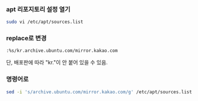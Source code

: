 ### apt 리포지토리 설정 열기

```sh
sudo vi /etc/apt/sources.list
```

### replace로 변경
```vim
:%s/kr.archive.ubuntu.com/mirror.kakao.com
```

단, 배포판에 따라 "kr."이 안 붙어 있을 수 있음.

### 명령어로
```bash
sed -i 's/archive.ubuntu.com/mirror.kakao.com/g' /etc/apt/sources.list
```
